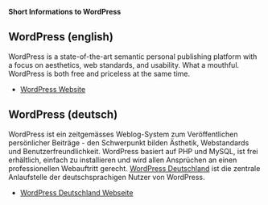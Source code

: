 **Short Informations to WordPress**

## WordPress (english) ##
WordPress is a state-of-the-art semantic personal publishing platform with a focus on aesthetics, web standards, and usability. What a mouthful. WordPress is both free and priceless at the same time.

  * [WordPress Website](http://wordpress.org/)



## WordPress (deutsch) ##
WordPress ist ein zeitgemässes Weblog-System zum Veröffentlichen persönlicher Beiträge -
den Schwerpunkt bilden Ästhetik, Webstandards und Benutzerfreundlichkeit. WordPress basiert
auf PHP und MySQL, ist frei erhältlich, einfach zu installieren und wird allen Ansprüchen an einen professionellen Webauftritt gerecht.
[WordPress Deutschland](http://wordpress-deutschland.org/) ist die zentrale Anlaufstelle der deutschsprachigen Nutzer von WordPress.

  * [WordPress Deutschland Webseite](http://wordpress-deutschland.org/)